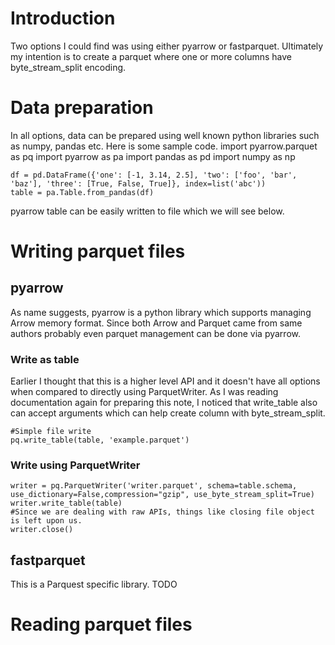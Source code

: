 # Introduction
Two options I could find was using either pyarrow or fastparquet. Ultimately my intention is to create a parquet where one or more columns have byte_stream_split encoding.  
# Data preparation
In all options, data can be  prepared using well known python libraries such as numpy, pandas etc. Here is some sample code. 
    import pyarrow.parquet as pq
    import pyarrow as pa
    import pandas as pd
    import numpy as np

    df = pd.DataFrame({'one': [-1, 3.14, 2.5], 'two': ['foo', 'bar', 'baz'], 'three': [True, False, True]}, index=list('abc'))
    table = pa.Table.from_pandas(df)

pyarrow table can be easily written to file which we will see below. 

# Writing parquet files
## pyarrow
As name suggests, pyarrow is a python library which supports managing Arrow memory format. Since both Arrow and Parquet came from same authors probably even parquet 
management can be done via pyarrow. 

### Write as table
Earlier I thought that this is a higher level API  and it doesn't have all options when compared to directly using ParquetWriter. As I was reading documentation again for preparing this note, I noticed that write_table also can accept arguments which can help create column with byte_stream_split. 
    
    #Simple file write
    pq.write_table(table, 'example.parquet')
    
### Write using ParquetWriter

    writer = pq.ParquetWriter('writer.parquet', schema=table.schema, use_dictionary=False,compression="gzip", use_byte_stream_split=True)
    writer.write_table(table)
    #Since we are dealing with raw APIs, things like closing file object is left upon us. 
    writer.close()

## fastparquet
This is a Parquest specific library. TODO

# Reading parquet files


